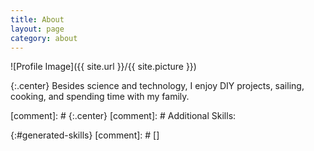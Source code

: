 ```yaml
---
title: About
layout: page
category: about
---
```

![Profile Image]({{ site.url }}/{{ site.picture }})

{:.center}
Besides science and technology, I enjoy DIY projects, sailing, cooking, and spending time with my family.

[comment]: # {:.center}
[comment]: # Additional Skills:

{:#generated-skills}
[comment]: # []
